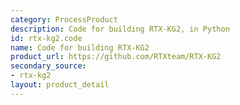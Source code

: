 ```yaml
---
category: ProcessProduct
description: Code for building RTX-KG2, in Python
id: rtx-kg2.code
name: Code for building RTX-KG2
product_url: https://github.com/RTXteam/RTX-KG2
secondary_source:
- rtx-kg2
layout: product_detail
---
```

